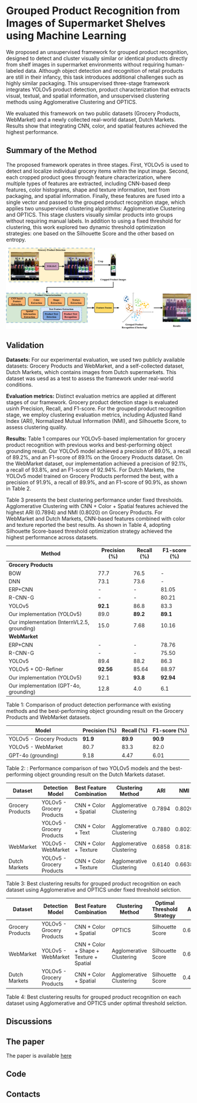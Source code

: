 # Grouped Product Recognition from Images of Supermarket Shelves using Machine Learning
We proposed an unsupervised framework for grouped product recognition, designed to detect and cluster visually similar or identical products directly from shelf images in supermarket environments without requiring human-labeled data. Although object detection and recognition of retail products are still in their infancy, this task introduces additional challenges such as highly similar packaging. This unsupervised three-stage framework integrates YOLOv5 product detection, product characterization that extracts visual, textual, and spatial information, and unsupervised clustering methods using Agglomerative Clustering and OPTICS.

We evaluated this framework on two public datasets (Grocery Products, WebMarket) and a newly collected real-world dataset, Dutch Markets. Results show that integrating CNN, color, and spatial features achieved the highest performance.

## Summary of the Method
The proposed framework operates in three stages. First, YOLOv5 is used to detect and localize individual grocery items within the input image. Second, each cropped product goes through feature characterization, where multiple types of features are extracted, including CNN-based deep features, color histograms, shape and texture information, text from packaging, and spatial information. Finally, these features are fused into a single vector and passed to the grouped product recognition stage, which applies two unsupervised clustering algorithms: Agglomerative Clustering and OPTICS. This stage clusters visually similar products into groups without requiring manual labels. In addition to using a fixed threshold for clustering, this work explored two dynamic threshold optimization strategies: one based on the Silhouette Score and the other based on entropy.

![Grouped product recognition framwork](paper/project_process.drawio.png)

## Validation
**Datasets:** For our experimental evaluation, we used two publicly available datasets: Grocery Products and WebMarket, and a self-collected dataset, Dutch Markets, which contains images from Dutch supermarkets. This dataset was uesd as a test to assess the framework under real-world conditions.

**Evaluation metrics:** Distinct evaluation metrics are applied at different stages of our framework. Grocery product detection stage is evaluated usinh Precision, Recall, and F1-score. For the grouped product recognition stage, we employ clustering evaluation metrics, including Adjusted Rand Index (ARI), Normalized Mutual Information (NMI), and Silhouette Score, to assess clustering quality.

**Results:** Table 1 compares our YOLOv5-based implementation for grocery product recognition with previous works and best-performing object grounding result. Our YOLOv5 model achieved a precision of 89.0%, a recall of 89.2%, and an F1-score of 89.1% on the Grocery Products dataset. On the WebMarket dataset, our implementation achieved a precision of 92.1%, a recall of 93.8%, and an F1-score of 92.94%. For Dutch Markets, the YOLOv5 model trained on Grocery Products performed the best, with a precision of 91.9%, a recall of 89.9%, and an F1-score of 90.9%, as shown in Table 2.

Table 3 presents the best clustering performance under fixed thresholds. Agglomerative Clustering with CNN + Color + Spatial features achieved the highest ARI (0.7894) and NMI (0.8020) on Grocery Products. For WebMarket and Dutch Markets, CNN-based features combined with color and texture reported the best results. As shown in Table 4, adopting Silhouette Score-based threshold optimization strategy achieved the highest performance across datasets.

| Method | Precision (%) | Recall (%) | F1-score (%) |
|--------|------|-------|-------|
| **Grocery Products**||||
| BOW | 77.7 | 76.5 | - |
| DNN | 73.1 | 73.6 | - |
| ERP+CNN | - | - | 81.05 |
| R-CNN-G | - | - | 80.21 |
| YOLOv5 | **92.1** | 86.8 | 83.3 |
| Our implementation (YOLOv5) | 89.0 | **89.2** | **89.1** |
| Our implementation (InternVL2.5, grounding) | 15.0 | 7.68 | 10.16 |
| **WebMarket**||||
| ERP+CNN | - | - | 78.76 |
| R-CNN-G | - | - | 75.50 |
| YOLOv5 | 89.4 | 88.2 | 86.3 |
| YOLOv5 + OD-Refiner | **92.56** | 85.64 | 88.97 |
| Our implementation (YOLOv5) | 92.1 | **93.8** | **92.94** |
| Our implementation (GPT-4o, grounding)| 12.8 | 4.0 | 6.1 |

Table 1: Comparison of product detection performance with existing methods and the best-performing object grounding result on the Grocery Products and WebMarket datasets.

| Model                     | Precision (%)    | Recall (%)    | F1-score (%)     |
|---------------------------|------------------|---------------|------------------|
| YOLOv5 - Grocery Products | **91.9**         | **89.9**      | **90.9**         |
| YOLOv5 - WebMarket        | 80.7             | 83.3          | 82.0             |
| GPT-4o (grounding)        | 9.18             | 4.47          | 6.01             |

Table 2: : Performance comparison of two YOLOv5 models and the best-performing object grounding result on the Dutch Markets dataset.

| Dataset      |  Detection Model | Best Feature Combination     | Clustering Method   | ARI   | NMI   | Silhouette Score |
|----------------------|-----------------------------------|------------------------|-----------|---------|---------|-------|
| Grocery Products     | YOLOv5 - Grocery Products | CNN + Color + Spatial  | Agglomerative Clustering   | 0.7894 | 0.8020 | 0.0358 |
|                      | YOLOv5 - Grocery Products | CNN + Color + Text     | Agglomerative Clustering   | 0.7880 | 0.8023 | 0.0413 |
| WebMarket            | YOLOv5 - WebMarket        | CNN + Color + Texture  | Agglomerative Clustering   | 0.6858 | 0.8183 | -0.0320 |
| Dutch Markets        | YOLOv5 - Grocery Products | CNN + Color + Texture  | Agglomerative Clustering   | 0.6140| 0.6638| 0.0821 |

Table 3: Best clustering results for grouped product recognition on each dataset using Agglomerative and OPTICS under fixed threshold selction.

| Dataset      |  Detection Model | Best Feature Combination     | Clustering Method   | Optimal Threshold Strategy | ARI   | NMI   | Silhouette Score |
|----------------------|-----------------------------------|------------------------|-----------|---------|---------|-------|------|
| Grocery Products     | YOLOv5 - Grocery Products | CNN + Color + Spatial  | OPTICS   | Silhouette Score | 0.6545 | 0.7122 | -0.0683 |
| WebMarket            | YOLOv5 - WebMarket        | CNN + Color + Shape + Texture + Spatial   | Agglomerative Clustering   | Silhouette Score | 0.6061 | 0.7596 | -0.0608 |
| Dutch Markets        | YOLOv5 - Grocery Products | CNN + Color + Spatial  | Agglomerative Clustering   |  Silhouette Score | 0.4968 | 0.5891 | -0.0588 | 

Table 4: Best clustering results for grouped product recognition on each dataset using Agglomerative and OPTICS under optimal threshold selction.

## Discussions 

## The paper
The paper is available [here](paper/grouped_product_recognition.pdf)

## Code

## Contacts



